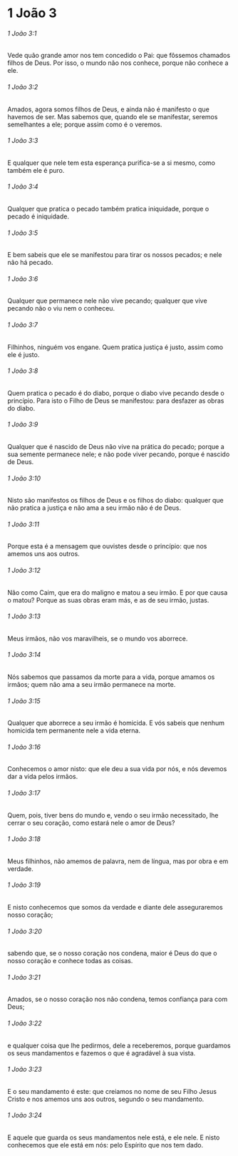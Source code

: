 # 1 João 3

###### 1 João 3:1

Vede quão grande amor nos tem concedido o Pai: que fôssemos chamados filhos de Deus. Por isso, o mundo não nos conhece, porque não conhece a ele.

###### 1 João 3:2

Amados, agora somos filhos de Deus, e ainda não é manifesto o que havemos de ser. Mas sabemos que, quando ele se manifestar, seremos semelhantes a ele; porque assim como é o veremos.

###### 1 João 3:3

E qualquer que nele tem esta esperança purifica-se a si mesmo, como também ele é puro.

###### 1 João 3:4

Qualquer que pratica o pecado também pratica iniquidade, porque o pecado é iniquidade.

###### 1 João 3:5

E bem sabeis que ele se manifestou para tirar os nossos pecados; e nele não há pecado.

###### 1 João 3:6

Qualquer que permanece nele não vive pecando; qualquer que vive pecando não o viu nem o conheceu.

###### 1 João 3:7

Filhinhos, ninguém vos engane. Quem pratica justiça é justo, assim como ele é justo.

###### 1 João 3:8

Quem pratica o pecado é do diabo, porque o diabo vive pecando desde o princípio. Para isto o Filho de Deus se manifestou: para desfazer as obras do diabo.

###### 1 João 3:9

Qualquer que é nascido de Deus não vive na prática do pecado; porque a sua semente permanece nele; e não pode viver pecando, porque é nascido de Deus.

###### 1 João 3:10

Nisto são manifestos os filhos de Deus e os filhos do diabo: qualquer que não pratica a justiça e não ama a seu irmão não é de Deus.

###### 1 João 3:11

Porque esta é a mensagem que ouvistes desde o princípio: que nos amemos uns aos outros.

###### 1 João 3:12

Não como Caim, que era do maligno e matou a seu irmão. E por que causa o matou? Porque as suas obras eram más, e as de seu irmão, justas.

###### 1 João 3:13

Meus irmãos, não vos maravilheis, se o mundo vos aborrece.

###### 1 João 3:14

Nós sabemos que passamos da morte para a vida, porque amamos os irmãos; quem não ama a seu irmão permanece na morte.

###### 1 João 3:15

Qualquer que aborrece a seu irmão é homicida. E vós sabeis que nenhum homicida tem permanente nele a vida eterna.

###### 1 João 3:16

Conhecemos o amor nisto: que ele deu a sua vida por nós, e nós devemos dar a vida pelos irmãos.

###### 1 João 3:17

Quem, pois, tiver bens do mundo e, vendo o seu irmão necessitado, lhe cerrar o seu coração, como estará nele o amor de Deus?

###### 1 João 3:18

Meus filhinhos, não amemos de palavra, nem de língua, mas por obra e em verdade.

###### 1 João 3:19

E nisto conhecemos que somos da verdade e diante dele asseguraremos nosso coração;

###### 1 João 3:20

sabendo que, se o nosso coração nos condena, maior é Deus do que o nosso coração e conhece todas as coisas.

###### 1 João 3:21

Amados, se o nosso coração nos não condena, temos confiança para com Deus;

###### 1 João 3:22

e qualquer coisa que lhe pedirmos, dele a receberemos, porque guardamos os seus mandamentos e fazemos o que é agradável à sua vista.

###### 1 João 3:23

E o seu mandamento é este: que creiamos no nome de seu Filho Jesus Cristo e nos amemos uns aos outros, segundo o seu mandamento.

###### 1 João 3:24

E aquele que guarda os seus mandamentos nele está, e ele nele. E nisto conhecemos que ele está em nós: pelo Espírito que nos tem dado.

